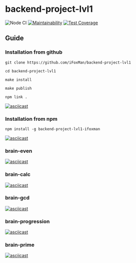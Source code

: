 # backend-project-lvl1

![Node CI](https://github.com/iFoxMan/backend-project-lvl1/workflows/Node%20CI/badge.svg?branch=master)
[![Maintainability](https://api.codeclimate.com/v1/badges/87bf7312e84e3fbccf7f/maintainability)](https://codeclimate.com/github/iFoxMan/backend-project-lvl1/maintainability)
[![Test Coverage](https://api.codeclimate.com/v1/badges/65ace3dd2cca16ad9e4e/test_coverage)](https://codeclimate.com/github/iFoxMan/backend-project-lvl1/test_coverage)

## Guide

### Installation from github

```console
git clone https://github.com/iFoxMan/backend-project-lvl1

cd backend-project-lvl1

make install

make publish

npm link .
```

[![asciicast](https://asciinema.org/a/SlYiWjdaOAwSRFstsBXtSm82S.svg)](https://asciinema.org/a/SlYiWjdaOAwSRFstsBXtSm82S)

### Installation from npm

```console
npm install -g backend-project-lvl1-ifoxman
```

[![asciicast](https://asciinema.org/a/ruiq4fE54Rl9SaQxUIG3mhOjS.svg)](https://asciinema.org/a/ruiq4fE54Rl9SaQxUIG3mhOjS)

### brain-even

[![asciicast](https://asciinema.org/a/WI73t4Kvfuxx4G3phREvFn6OL.svg)](https://asciinema.org/a/WI73t4Kvfuxx4G3phREvFn6OL)

### brain-calc

[![asciicast](https://asciinema.org/a/0phKXvVkglDEHKIj1ve36L5dp.svg)](https://asciinema.org/a/0phKXvVkglDEHKIj1ve36L5dp)

### brain-gcd

[![asciicast](https://asciinema.org/a/AjpT098rAe3neAEqLDG2py57z.svg)](https://asciinema.org/a/AjpT098rAe3neAEqLDG2py57z)

### brain-progression

[![asciicast](https://asciinema.org/a/4JgyX0k8qdILPufvr15TXz6ye.svg)](https://asciinema.org/a/4JgyX0k8qdILPufvr15TXz6ye)

### brain-prime

[![asciicast](https://asciinema.org/a/xc8zJ6vMYoFv8V2J7Faj5YiSD.svg)](https://asciinema.org/a/xc8zJ6vMYoFv8V2J7Faj5YiSD)
